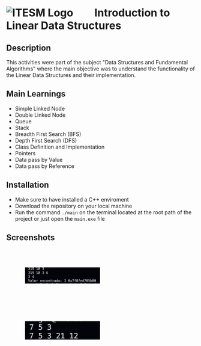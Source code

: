 #  <img src="https://libreria-ditesa.com/media/catalog/category/pngwing.com.png" alt="ITESM Logo" style="float: center; margin-right: 50px;" width="200"/> Introduction to Linear Data Structures 

## Description
This activities were part of the subject "Data Structures and Fundamental Algorithms" where the main objective was to understand the functionality of the Linear Data Structures and their implementation.

## Main Learnings 
* Simple Linked Node
* Double Linked Node
* Queue 
* Stack
* Breadth First Search (BFS)
* Depth First Search (DFS)
* Class Definition and Implementation
* Pointers
* Data pass by Value
* Data pass by Reference

## Installation
* Make sure to have installed a C++ enviroment 
* Download the repository on your local machine
* Run the command <code>./main</code> on the terminal located at the root path of the project or just open the <code>main.exe</code> file

## Screenshots
<img src="./images/Simple List.png" alt="Simple Linked List Execution" style="float: left; margin: 50px;" width="200"/> <img src="./images/Double List.png" alt="Double Linked List Execution" style="float: left; margin: 50px;" width="200"/>
